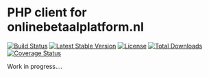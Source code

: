 # PHP client for onlinebetaalplatform.nl

[![Build Status](https://travis-ci.org/nimbles-nl/online-betaal-platform.svg?branch=master)](https://travis-ci.org/nimbles-nl/online-betaal-platform) [![Latest Stable Version](https://poser.pugx.org/nimbles-nl/online-betaal-platform/v/stable)](https://packagist.org/packages/nimbles-nl/online-betaal-platform) [![License](https://poser.pugx.org/nimbles-nl/online-betaal-platform/license)](https://packagist.org/packages/nimbles-nl/online-betaal-platform) [![Total Downloads](https://poser.pugx.org/nimbles-nl/online-betaal-platform/downloads)](https://packagist.org/packages/nimbles-nl/online-betaal-platform) [![Coverage Status](https://coveralls.io/repos/github/nimbles-nl/online-betaal-platform/badge.svg?branch=master)](https://coveralls.io/github/nimbles-nl/online-betaal-platform?branch=master)

Work in progress....
